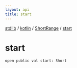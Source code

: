 ```yaml
---
layout: api
title: start
---
```

[stdlib](../../index.md) / [kotlin](../index.md) / [ShortRange](index.md) / [start](start.md)

# start

```
open public val start: Short
```
